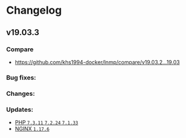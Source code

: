 # Changelog

## v19.03.3

### Compare

* https://github.com/khs1994-docker/lnmp/compare/v19.03.2...19.03

### Bug fixes:

### Changes:

### Updates:

* [PHP `7.3.11` `7.2.24` `7.1.33`](https://www.php.net/ChangeLog-7.php#7.3.11)
* [NGINX `1.17.6`](https://nginx.org/en/CHANGES)
